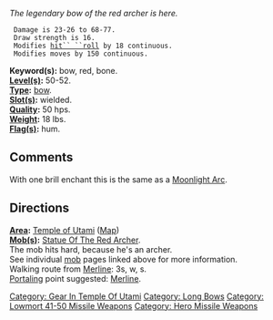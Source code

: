 *The legendary bow of the red archer is here.*

` Damage is 23-26 to 68-77.`  
` Draw strength is 16.`  
` Modifies `[`hit`` ``roll`](Hit_Roll.md "wikilink")` by 18 continuous.`  
` Modifies moves by 150 continuous.`

**Keyword(s):** bow, red, bone.  
**[Level(s)](Object_Level.md "wikilink"):** 50-52.  
**[Type](:Category:_Object_Types.md "wikilink"):**
[bow](:Category:_Missile_Weapons.md "wikilink").  
**[Slot(s)](Object_Slots.md "wikilink"):** wielded.  
**[Quality](Object_Quality.md "wikilink"):** 50 hps.  
**[Weight](Object_Weight.md "wikilink"):** 18 lbs.  
**[Flag(s)](:Category:_Object_Flags.md "wikilink"):** hum.  

## Comments

With one brill enchant this is the same as a [Moonlight
Arc](Moonlight_Arc "wikilink").

## Directions

**[Area](:Category:_Areas.md "wikilink"):** [Temple of
Utami](:Category:_Temple_Of_Utami.md "wikilink")
([Map](Temple_Of_Utami_Map.md "wikilink"))  
**[Mob(s)](:Category:_Mobs.md "wikilink"):** [Statue Of The Red
Archer](Statue_Of_The_Red_Archer "wikilink").  
The mob hits hard, because he's an archer.  
See individual [mob](:Category:_Mobs.md "wikilink") pages linked above
for more information.  
Walking route from [Merline](Merline "wikilink"): 3s, w, s.  
[Portaling](Portal.md "wikilink") point suggested:
[Merline](Merline "wikilink").  

[Category: Gear In Temple Of
Utami](Category:_Gear_In_Temple_Of_Utami "wikilink") [Category: Long
Bows](Category:_Long_Bows "wikilink") [Category: Lowmort 41-50 Missile
Weapons](Category:_Lowmort_41-50_Missile_Weapons "wikilink") [Category:
Hero Missile Weapons](Category:_Hero_Missile_Weapons "wikilink")
